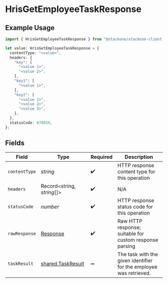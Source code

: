 # HrisGetEmployeeTaskResponse

## Example Usage

```typescript
import { HrisGetEmployeeTaskResponse } from "@stackone/stackone-client-ts/sdk/models/operations";

let value: HrisGetEmployeeTaskResponse = {
  contentType: "<value>",
  headers: {
    "key": [
      "<value 1>",
      "<value 2>",
    ],
    "key1": [
      "<value 1>",
    ],
    "key2": [
      "<value 1>",
      "<value 2>",
      "<value 3>",
    ],
  },
  statusCode: 670859,
};
```

## Fields

| Field                                                                 | Type                                                                  | Required                                                              | Description                                                           |
| --------------------------------------------------------------------- | --------------------------------------------------------------------- | --------------------------------------------------------------------- | --------------------------------------------------------------------- |
| `contentType`                                                         | *string*                                                              | :heavy_check_mark:                                                    | HTTP response content type for this operation                         |
| `headers`                                                             | Record<string, *string*[]>                                            | :heavy_check_mark:                                                    | N/A                                                                   |
| `statusCode`                                                          | *number*                                                              | :heavy_check_mark:                                                    | HTTP response status code for this operation                          |
| `rawResponse`                                                         | [Response](https://developer.mozilla.org/en-US/docs/Web/API/Response) | :heavy_check_mark:                                                    | Raw HTTP response; suitable for custom response parsing               |
| `taskResult`                                                          | [shared.TaskResult](../../../sdk/models/shared/taskresult.md)         | :heavy_minus_sign:                                                    | The task with the given identifier for the employee was retrieved.    |